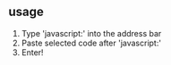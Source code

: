 ## usage
1. Type 'javascript:' into the address bar
2. Paste selected code after 'javascript:'
3. Enter!

